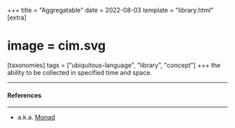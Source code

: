 +++
title = "Aggregatable"
date = 2022-08-03
template = "library.html"
[extra]
#  image = cim.svg
[taxonomies]
   tags = ["ubiquitous-language", "library", "concept"]
+++
the ability to be collected in specified time and space.

---

#### References

---

* a.k.a. [Monad](/library/monad)
